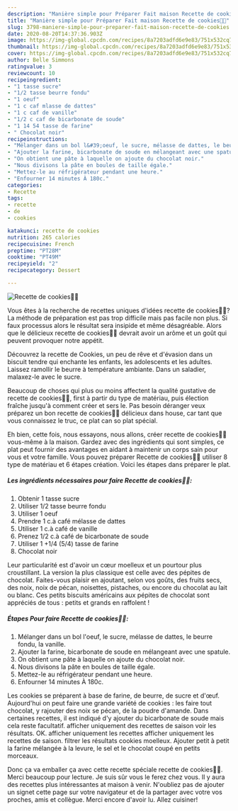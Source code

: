 ```yaml
---
description: "Manière simple pour Préparer Fait maison Recette de cookies🍪🍪"
title: "Manière simple pour Préparer Fait maison Recette de cookies🍪🍪"
slug: 3798-maniere-simple-pour-preparer-fait-maison-recette-de-cookies
date: 2020-08-20T14:37:36.903Z
image: https://img-global.cpcdn.com/recipes/8a7203adfd6e9e83/751x532cq70/recette-de-cookies🍪🍪-photo-principale-de-la-recette.jpg
thumbnail: https://img-global.cpcdn.com/recipes/8a7203adfd6e9e83/751x532cq70/recette-de-cookies🍪🍪-photo-principale-de-la-recette.jpg
cover: https://img-global.cpcdn.com/recipes/8a7203adfd6e9e83/751x532cq70/recette-de-cookies🍪🍪-photo-principale-de-la-recette.jpg
author: Belle Simmons
ratingvalue: 3
reviewcount: 10
recipeingredient:
- "1 tasse sucre"
- "1/2 tasse beurre fondu"
- "1 oeuf"
- "1 c caf mlasse de dattes"
- "1 c caf de vanille"
- "1/2 c caf de bicarbonate de soude"
- "1 14 54 tasse de farine"
- " Chocolat noir"
recipeinstructions:
- "Mélanger dans un bol l&#39;oeuf, le sucre, mélasse de dattes, le beurre fondu, la vanille."
- "Ajouter la farine, bicarbonate de soude en mélangeant avec une spatule."
- "On obtient une pâte à laquelle on ajoute du chocolat noir."
- "Nous divisons la pâte en boules de taille égale."
- "Mettez-le au réfrigérateur pendant une heure."
- "Enfourner 14 minutes À 180c."
categories:
- Recette
tags:
- recette
- de
- cookies

katakunci: recette de cookies 
nutrition: 265 calories
recipecuisine: French
preptime: "PT28M"
cooktime: "PT49M"
recipeyield: "2"
recipecategory: Dessert

---
```



![Recette de cookies🍪🍪](https://img-global.cpcdn.com/recipes/8a7203adfd6e9e83/751x532cq70/recette-de-cookies🍪🍪-photo-principale-de-la-recette.jpg)

Vous êtes à la recherche de recettes uniques d'idées recette de cookies🍪🍪? La méthode de préparation est pas trop difficile mais pas facile non plus. Si faux processus alors le résultat sera insipide et même désagréable. Alors que le délicieux recette de cookies🍪🍪 devrait avoir un arôme et un goût qui peuvent provoquer notre appétit.

Découvrez la recette de Cookies, un peu de rêve et d&#39;évasion dans un biscuit tendre qui enchante les enfants, les adolescents et les adultes. Laissez ramollir le beurre à température ambiante. Dans un saladier, malaxez-le avec le sucre.

Beaucoup de choses qui plus ou moins affectent la qualité gustative de recette de cookies🍪🍪, first à partir du type de matériau, puis élection fraîche jusqu'à comment créer et sers le. Pas besoin déranger veux préparez un bon recette de cookies🍪🍪 délicieux dans house, car tant que vous connaissez le truc, ce plat can so plat spécial.


Eh bien, cette fois, nous essayons, nous allons, créer recette de cookies🍪🍪 vous-même à la maison. Gardez avec des ingrédients qui sont simples, ce plat peut fournir des avantages en aidant à maintenir un corps sain pour vous et votre famille. Vous pouvez préparer Recette de cookies🍪🍪 utiliser 8 type de matériau et 6 étapes création. Voici les étapes dans préparer le plat.

<!--inarticleads1-->

##### Les ingrédients nécessaires pour faire Recette de cookies🍪🍪:

1. Obtenir 1 tasse sucre
1. Utiliser 1/2 tasse beurre fondu
1. Utiliser 1 oeuf
1. Prendre 1 c.à café mélasse de dattes
1. Utiliser 1 c.à café de vanille
1. Prenez 1/2 c.à café de bicarbonate de soude
1. Utiliser 1 +1/4 (5/4) tasse de farine
1.   Chocolat noir


Leur particularité est d&#39;avoir un cœur moelleux et un pourtour plus croustillant. La version la plus classique est celle avec des pépites de chocolat. Faites-vous plaisir en ajoutant, selon vos goûts, des fruits secs, des noix, noix de pécan, noisettes, pistaches, ou encore du chocolat au lait ou blanc. Ces petits biscuits américains aux pépites de chocolat sont appréciés de tous : petits et grands en raffolent ! 

<!--inarticleads2-->

##### Étapes Pour faire Recette de cookies🍪🍪:

1. Mélanger dans un bol l&#39;oeuf, le sucre, mélasse de dattes, le beurre fondu, la vanille.
1. Ajouter la farine, bicarbonate de soude en mélangeant avec une spatule.
1. On obtient une pâte à laquelle on ajoute du chocolat noir.
1. Nous divisons la pâte en boules de taille égale.
1. Mettez-le au réfrigérateur pendant une heure.
1. Enfourner 14 minutes À 180c.


Les cookies se préparent à base de farine, de beurre, de sucre et d&#39;œuf. Aujourd&#39;hui on peut faire une grande variété de cookies : les faire tout chocolat, y rajouter des noix se pécan, de la poudre d&#39;amande. Dans certaines recettes, il est indiqué d&#39;y ajouter du bicarbonate de soude mais cela reste facultatif. afficher uniquement des recettes de saison voir les résultats. OK. afficher uniquement les recettes afficher uniquement les recettes de saison. filtrer les résultats cookies moelleux. Ajouter petit à petit la farine mélangée à la levure, le sel et le chocolat coupé en petits morceaux. 


Donc ça va emballer ça avec cette recette spéciale recette de cookies🍪🍪. Merci beaucoup pour lecture. Je suis sûr vous le ferez chez vous. Il y aura des recettes plus  intéressantes at maison à venir. N'oubliez pas de ajouter un signet cette page sur votre navigateur et de la partager avec votre vos proches, amis et collègue. Merci encore d'avoir lu. Allez cuisiner!
